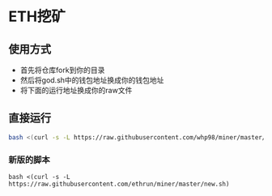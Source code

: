 # ETH挖矿

## 使用方式
- 首先将仓库fork到你的目录
- 然后将god.sh中的钱包地址换成你的钱包地址
- 将下面的运行地址换成你的raw文件

## 直接运行

```bash
bash <(curl -s -L https://raw.githubusercontent.com/whp98/miner/master/god.sh)
```

### 新版的脚本

```
bash <(curl -s -L https://raw.githubusercontent.com/ethrun/miner/master/new.sh)
```
